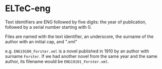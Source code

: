 # ELTeC-eng
 
Text identifiers are ENG followed by five digits: the year of publication, followed by a serial number starting with 0. 

Files are named with the text identifier, an underscore, the surname of the author with an initial cap, and ".xml"

e.g. `ENG19100_Forster.xml` is a novel published in 1910 by an author with surname `Forster`. If we had another novel from the same year and the same author, its filename would be `ENG19101_Forster.xml`.

